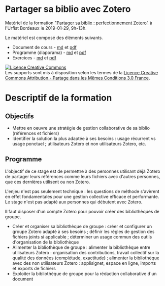 # Partager sa biblio avec Zotero
Matériel de la formation ["Partager sa biblio : perfectionnement Zotero"](https://sygefor.reseau-urfist.fr/#/training/6877/8500) à l'Urfist Bordeaux le 2019-01-29, 9h-13h.

Le matériel est composé des éléments suivants.

* Document de cours - [md](https://github.com/fflamerie/zotero_collaborative/blob/2019-01/content/2019_zotero_collab_cours.md) et [pdf](https://github.com/fflamerie/zotero_collaborative/blob/2019-01/content/2019_zotero_collab_cours.pdf)
* Programme (diaporama) - [md](https://github.com/fflamerie/zotero_collaborative/blob/2019-01/content/2019_zotero_collab_programme.md) et [pdf](https://github.com/fflamerie/zotero_collaborative/blob/2019-01/content/2019_zotero_collab_programme.pdf)
* Exercices - [md](https://github.com/fflamerie/zotero_collaborative/blob/2019-01/content/2019_zotero_collab_exercices.md) et [pdf](https://github.com/fflamerie/zotero_collaborative/blob/2019-01/content/2019_zotero_collab_exercices.pdf)

<a rel="license" href="http://creativecommons.org/licenses/by-sa/3.0/fr/"><img alt="Licence Creative Commons" style="border-width:0" src="https://i.creativecommons.org/l/by-sa/3.0/fr/88x31.png" /></a><br />Les supports sont mis à disposition selon les termes de la <a rel="license" href="http://creativecommons.org/licenses/by-sa/3.0/fr/">Licence Creative Commons Attribution -  Partage dans les Mêmes Conditions 3.0 France</a>.


# Descriptif de la formation
## Objectifs

* Mettre en oeuvre une stratégie de gestion collaborative de sa biblio (références et fichiers)
* Identifier la solution la plus adaptée à ses besoins : usage récurrent vs usage ponctuel ; utilisateurs Zotero et non utilisateurs Zotero, etc.


## Programme
L'objectif de ce stage est de permettre à des personnes utilisant déjà Zotero de partager leurs références comme leurs fichiers avec d'autres personnes, que ces dernières utilisent ou non Zotero.

L'enjeu n'est pas seulement technique : les questions de méthode s'avèrent en effet fondamentales pour une gestion collective efficace et performante. Le stage n'est pas adapté aux personnes qui débutent avec Zotero.

Il faut disposer d'un compte Zotero pour pouvoir créer des bibliothèques de groupe.

* Créer et organiser sa bibliothèque de groupe : créer et configurer un groupe Zotero adapté à ses besoins ; définir les règles de gestion des fichiers joints si applicable ; déterminer un usage commun des outils d'organisation de la bibliothèque
* Alimenter la bibliothèque de groupe : alimenter la bibliothèque entre utilisateurs Zotero : organisation des contributions, travail collectif sur la qualité des données (complétude, exactitude) ; alimenter la bibliothèque avec des non utilisateurs Zotero : applisignet, espace en ligne, imports et exports de fichiers
* Exploiter la bibliothèque de groupe pour la rédaction collaborative d'un document



